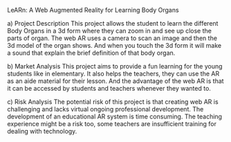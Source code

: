 LeARn: A Web Augmented Reality for Learning Body Organs

a)	Project Description
This project allows the student to learn the different Body Organs in a 3d form where they can zoom in and see up close the parts of organ. The web AR uses a camera to scan an image and then the 3d model of the organ shows. And when you touch the 3d form it will make a sound that explain the brief definition of that body organ.

b)	Market Analysis
This project aims to provide a fun learning for the young students like in elementary. It also helps the teachers, they can use the AR as an aide material for their lesson. And the advantage of the web AR is that it can be accessed by students and teachers whenever they wanted to.

c)	Risk Analysis
The potential risk of this project is that creating web AR is challenging and lacks virtual ongoing professional development. The development of an educational AR system is time consuming. The teaching experience might be a risk too, some teachers are insufficient training for dealing with technology.
